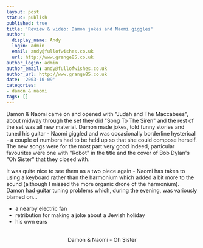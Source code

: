 ```yaml
---
layout: post
status: publish
published: true
title: 'Review & video: Damon jokes and Naomi giggles'
author:
  display_name: Andy
  login: admin
  email: andy@fullofwishes.co.uk
  url: http://www.grange85.co.uk
author_login: admin
author_email: andy@fullofwishes.co.uk
author_url: http://www.grange85.co.uk
date: '2003-10-09'
categories:
- damon & naomi
tags: []
---
```

<p>Damon & Naomi came on and opened with "Judah and The Maccabees", about midway through the set they did "Song To The Siren" and the rest of the set was all new material. Damon made jokes, told funny stories and tuned his guitar - Naomi giggled and was occasionally borderline hysterical - a couple of numbers had to be held up so that she could compose herself. The new songs were for the most part very good indeed, particular favourites were one with "Robot" in the title and the cover of Bob Dylan's "Oh Sister" that they closed with. </p>
<p>It was quite nice to see them as a two piece again - Naomi has taken to using a keyboard rather than the harmonium which added a bit more to the sound (although I missed the more organic drone of the harmonium). Damon had guitar tuning problems which, during the evening, was variously blamed on... </p>
<ul>
<li>a nearby electric fan</li>
<li>retribution for making a joke about a Jewish holiday</li>
<li>his own ears</li>
</ul>
<div style="text-align:center;"><figure class="caption "><figcaption class="caption-text"></figcaption></figure><br/>Damon & Naomi - Oh Sister</div>
